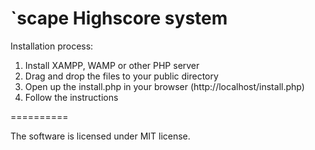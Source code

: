 `scape Highscore system
==========

Installation process:
 1. Install XAMPP, WAMP or other PHP server
 2. Drag and drop the files to your public directory
 3. Open up the install.php in your browser (http://localhost/install.php)
 4. Follow the instructions

==========

The software is licensed under MIT license.